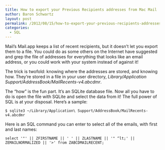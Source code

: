 ```yaml
---
title: How to export your Previous Recipients addresses from Mac Mail
author: Baron Schwartz
layout: post
permalink: /2012/08/15/how-to-export-your-previous-recipients-addresses-from-mac-mail/
categories:
  - SQL
---
```

Mail&#8217;s Mail.app keeps a list of recent recipients, but it doesn&#8217;t let you export them to a file. You could do as some others on the Internet have suggested and grep the file of addresses for everything that looks like an email address, or you could work with your system instead of against it!

The trick is twofold: knowing where the addresses are stored, and knowing how. They&#8217;re stored in a file in your user directory, *Library/Application Support/AddressBook/MailRecents-v4.abcdmr*.

The &#8220;how&#8221; is the fun part. It&#8217;s an SQLite database file. Now all you have to do is open the file with SQLite and select the data from it! The full power of SQL is at your disposal. Here&#8217;s a sample:

    $ sqlite3 ~/Library/Application\ Support/AddressBook/MailRecents-v4.abcdmr

Here is an SQL command you can enter to select all of the emails, with first and last names:

    select '"' || ZFIRSTNAME || ' ' || ZLASTNAME || '" ^lt;' || ZEMAILNORMALIZED || '>' from ZABCDMAILRECENT;